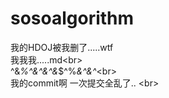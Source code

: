 # sosoalgorithm
 我的HDOJ被我删了.....wtf
 <br>我我我.....md\<br>
 <br>^&*%^&^&^&*$^%*&^&^*\<br>
 <br>我的commit啊 一次提交全乱了.. \<br>
